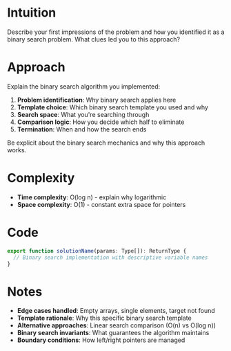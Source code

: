 # Intuition

Describe your first impressions of the problem and how you identified it as a binary search problem. What clues led you to this approach?

# Approach

Explain the binary search algorithm you implemented:

1. **Problem identification**: Why binary search applies here
2. **Template choice**: Which binary search template you used and why
3. **Search space**: What you're searching through
4. **Comparison logic**: How you decide which half to eliminate
5. **Termination**: When and how the search ends

Be explicit about the binary search mechanics and why this approach works.

# Complexity

- **Time complexity**: O(log n) - explain why logarithmic
- **Space complexity**: O(1) - constant extra space for pointers

# Code

```typescript
export function solutionName(params: Type[]): ReturnType {
  // Binary search implementation with descriptive variable names
}
```

# Notes

- **Edge cases handled**: Empty arrays, single elements, target not found
- **Template rationale**: Why this specific binary search template
- **Alternative approaches**: Linear search comparison (O(n) vs O(log n))
- **Binary search invariants**: What guarantees the algorithm maintains
- **Boundary conditions**: How left/right pointers are managed
